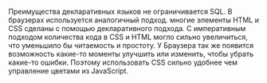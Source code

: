 Преимущества декларативных языков не ограничивается SQL. В браузерах используется аналогичный подход. многие элементы HTML и CSS сделаны с помощью декларативного подхода. С императивным подходом количества кода в CSS и HTML могло сильно увеличиться, что уменьшило бы читаемость и простоту. У Браузера так же появится возможность какие-то моменты улучшить или изменить, чтобы убрать какие-то ошибки. Поэтому использовать CSS сильно удобнее чем управление цветами из JavaScript.

